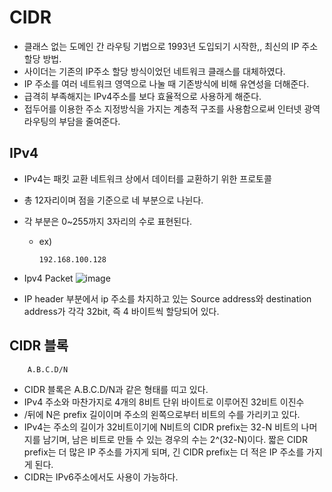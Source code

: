 # CIDR
- 클래스 없는 도메인 간 라우팅 기법으로 1993년 도입되기 시작한,, 최신의 IP 주소 할당 방법.
- 사이더는 기존의 IP주소 할당 방식이었던 네트워크 클래스를 대체하였다.
- IP 주소를 여러 네트워크 영역으로 나눌 때 기존방식에 비해 유연성을 더해준다.
- 급격히 부족해지는 IPv4주소를 보다 효율적으로 사용하게 해준다.
- 접두어를 이용한 주소 지정방식을 가지는 계층적 구조를 사용함으로써 인터넷 광역 라우팅의 부담을 줄여준다.

## IPv4
- IPv4는 패킷 교환 네트워크 상에서 데이터를 교환하기 위한 프로토콜
- 총 12자리이며 점을 기준으로 네 부분으로 나뉜다.
- 각 부분은 0~255까지 3자리의 수로 표현된다.
  - ex)
    ```
    192.168.100.128
    ```
- Ipv4 Packet
  ![image](https://user-images.githubusercontent.com/38865267/159824439-18436801-f1ab-4bdb-bd19-ebc98f4a2bcd.png)

- IP header 부분에서 ip 주소를 차지하고 있는 Source address와 destination address가 각각 32bit, 즉 4 바이트씩 할당되어 있다.

## CIDR 블록
```
    A.B.C.D/N
```
- CIDR 블록은 A.B.C.D/N과 같은 형태를 띠고 있다.
- IPv4 주소와 마찬가지로 4개의 8비트 단위 바이트로 이루어진 32비트 이진수
- /뒤에 N은 prefix 길이이며 주소의 왼쪽으로부터 비트의 수를 가리키고 있다.
- IPv4는 주소의 길이가 32비트이기에 N비트의 CIDR prefix는 32-N 비트의 나머지를 남기며, 남은 비트로 만들 수 있는 경우의 수는 2^(32-N)이다. 짧은 CIDR prefix는 더 많은 IP 주소를 가지게 되며, 긴 CIDR prefix는 더 적은 IP 주소를 가지게 된다.
- CIDR는 IPv6주소에서도 사용이 가능하다.